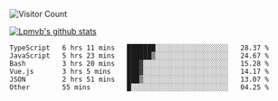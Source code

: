![Visitor Count](https://profile-counter.glitch.me/Lpmvb/count.svg)

[![Lpmvb's github stats](https://github-readme-stats.vercel.app/api?username=lpmvb&show_icons=true&title_color=fff&icon_color=79ff97&text_color=9f9f9f&bg_color=151515)](https://github.com/anuraghazra/github-readme-stats)

<!--
Here are some ideas to get you started:

- 🔭 I’m currently working on ...
- 🌱 I’m currently learning ...
- 👯 I’m looking to collaborate on ...
- 🤔 I’m looking for help with ...
- 💬 Ask me about ...
- 📫 How to reach me: ...
- 😄 Pronouns: ...
- ⚡ Fun fact: ...
-->

<!--START_SECTION:waka-->

```text
TypeScript   6 hrs 11 mins   ███████░░░░░░░░░░░░░░░░░░   28.37 %
JavaScript   5 hrs 23 mins   ██████▒░░░░░░░░░░░░░░░░░░   24.67 %
Bash         3 hrs 20 mins   ███▓░░░░░░░░░░░░░░░░░░░░░   15.28 %
Vue.js       3 hrs 5 mins    ███▓░░░░░░░░░░░░░░░░░░░░░   14.17 %
JSON         2 hrs 51 mins   ███▒░░░░░░░░░░░░░░░░░░░░░   13.07 %
Other        55 mins         █░░░░░░░░░░░░░░░░░░░░░░░░   04.25 %
```

<!--END_SECTION:waka-->
